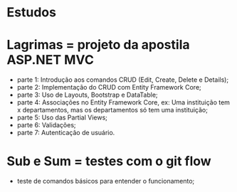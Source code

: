 # Estudos 
  
# Lagrimas = projeto da apostila ASP.NET MVC
- parte 1: Introdução aos comandos CRUD (Edit, Create, Delete e Details);
- parte 2: Implementação do CRUD com Entity Framework Core;
- parte 3: Uso de Layouts, Bootstrap e DataTable;
- parte 4: Associações no Entity Framework Core, ex: Uma instituição tem x departamentos, mas os departamentos só tem uma instituição;
- parte 5: Uso das Partial Views;
- parte 6: Validações;
- parte 7: Autenticação de usuário.
  
# Sub e Sum = testes com o git flow
- teste de comandos básicos para entender o funcionamento;

